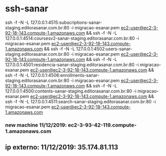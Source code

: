 # ssh-sanar

ssh -f -N -L 127.0.0.1:4515:subscriptions-sanar-staging.editorasanar.com.br:80 -i migracao-esanar.pem ec2-user@ec2-3-92-18-143.compute-1.amazonaws.com && ssh -f -N -L 127.0.0.1:4514:coursesv2-sanar-staging.editorasanar.com.br:80 -i migracao-esanar.pem ec2-user@ec2-3-92-18-143.compute-1.amazonaws.com && ssh -f -N -L 127.0.0.1:4502:users-sanar-staging.editorasanar.com.br:80 -i migracao-esanar.pem ec2-user@ec2-3-92-18-143.compute-1.amazonaws.com && ssh -f -N -L 127.0.0.1:4501:residencia-sanar-staging.editorasanar.com.br:80 -i migracao-esanar.pem ec2-user@ec2-3-92-18-143.compute-1.amazonaws.com && ssh -f -N -L 127.0.0.1:4506:enrollments-sanar-staging.editorasanar.com.br:80 -i migracao-esanar.pem ec2-user@ec2-3-92-18-143.compute-1.amazonaws.com && ssh -f -N -L 127.0.0.1:4500:contents-sanar-staging.editorasanar.com.br:80 -i migracao-esanar.pem ec2-user@ec2-3-92-18-143.compute-1.amazonaws.com && ssh -f -N -L 127.0.0.1:4511:search-sanar-staging.editorasanar.com.br:80 -i migracao-esanar.pem ec2-user@ec2-3-92-18-143.compute-1.amazonaws.com


### new machine 11/12/2019: ec2-3-93-42-119.compute-1.amazonaws.com

## ip externo: 11/12/2019: 35.174.81.113
